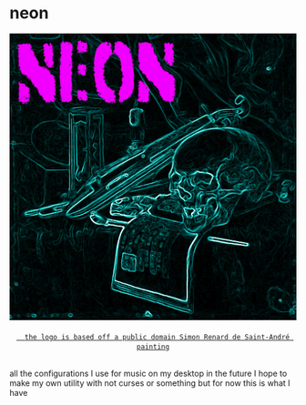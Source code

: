 <h1>neon</h1>
<p align="center">
<img alt="logo" src="placeholder.png">
<br>
<code><a href="https://commons.wikimedia.org/wiki/File:A_Vanitas-_A_Skull,_a_Violin,_a_Music_Score,_a_Pipe_and_Tobacco,_an_Hourglass_and_a_guttering_Candle_on_a_draped_Table(113520).jpg">
  the logo is based off a public domain Simon Renard de Saint-André painting
</a></code>
</p>
<br>
all the configurations I use for music on my desktop in the future I hope to make my own utility with not curses or something but for now this is what I have

